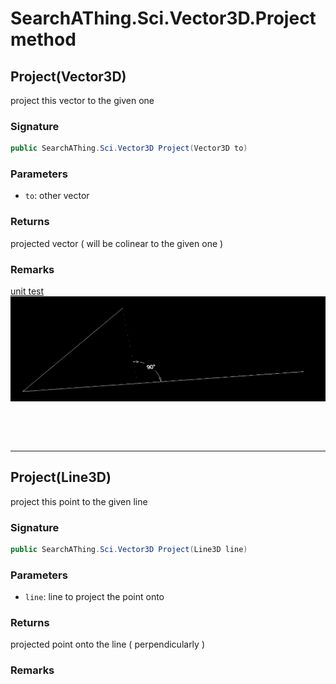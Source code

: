 # SearchAThing.Sci.Vector3D.Project method
## Project(Vector3D)
project this vector to the given one

### Signature
```csharp
public SearchAThing.Sci.Vector3D Project(Vector3D to)
```
### Parameters
- `to`: other vector

### Returns
projected vector ( will be colinear to the given one )
### Remarks
[unit test](/test/Vector3D/Vector3DTest_0021.cs)
            ![](/test/Vector3D/Vector3DTest_0021.png)

<p>&nbsp;</p>
<p>&nbsp;</p>
<hr/>

## Project(Line3D)
project this point to the given line

### Signature
```csharp
public SearchAThing.Sci.Vector3D Project(Line3D line)
```
### Parameters
- `line`: line to project the point onto

### Returns
projected point onto the line ( perpendicularly )
### Remarks

